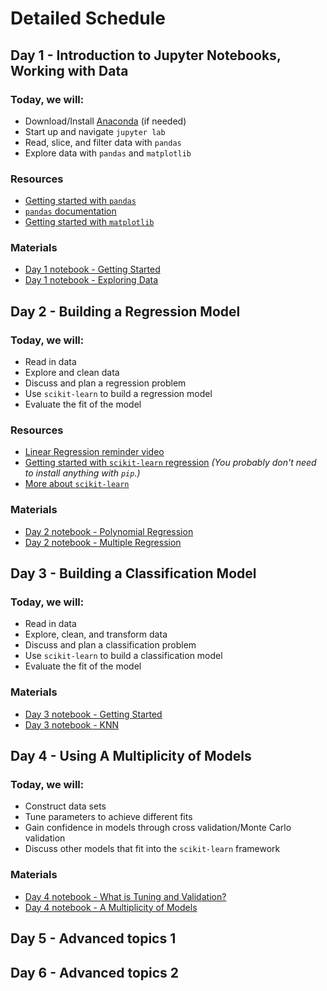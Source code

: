 # Detailed Schedule

## Day 1 - Introduction to Jupyter Notebooks, Working with Data

### Today, we will:

* Download/Install [Anaconda](https://www.anaconda.com/products/individual) (if needed)
* Start up and navigate `jupyter lab`
* Read, slice, and filter data with `pandas`
* Explore data with `pandas` and `matplotlib`

### Resources

* [Getting started with `pandas`](https://pandas.pydata.org/docs/getting_started/intro_tutorials/)
* [`pandas` documentation](https://pandas.pydata.org/docs/user_guide/index.html#user-guide)
* [Getting started with `matplotlib`](https://towardsdatascience.com/matplotlib-tutorial-learn-basics-of-pythons-powerful-plotting-library-b5d1b8f67596)

### Materials

* [Day 1 notebook - Getting Started](./notebooks/day-1/Day-1_Getting-Started-with-Pandas.ipynb)
* [Day 1 notebook - Exploring Data](./notebooks/day-1/Day-1_Exploring-data-with-Pandas.ipynb)

## Day 2 - Building a Regression Model

### Today, we will:

* Read in data
* Explore and clean data
* Discuss and plan a regression problem
* Use `scikit-learn` to build a regression model
* Evaluate the fit of the model

### Resources

* [Linear Regression reminder video](https://www.youtube.com/watch?v=nk2CQITm_eo)
* [Getting started with `scikit-learn` regression](https://www.educative.io/blog/scikit-learn-tutorial-linear-regression) _(You probably don't need to install anything with `pip`.)_
* [More about `scikit-learn`](https://scikit-learn.org/stable/getting_started.html)

### Materials

* [Day 2 notebook - Polynomial Regression](./notebooks/day-2/Day-2_Polynomial_Regression.ipynb)
* [Day 2 notebook - Multiple Regression](./notebooks/day-2/Day-2_Multiple_Regression.ipynb)

## Day 3 - Building a Classification Model

### Today, we will:

* Read in data
* Explore, clean, and transform data
* Discuss and plan a classification problem
* Use `scikit-learn` to build a classification model
* Evaluate the fit of the model

### Materials

* [Day 3 notebook - Getting Started](./notebooks/day-3/day-3_Getting_Started_with_Classification_Models.ipynb)
* [Day 3 notebook - KNN](./notebooks/day-3/day-3_KNN_classification.ipynb)

## Day 4 - Using A Multiplicity of Models

### Today, we will:

* Construct data sets
* Tune parameters to achieve different fits
* Gain confidence in models through cross validation/Monte Carlo validation
* Discuss other models that fit into the `scikit-learn` framework

### Materials

* [Day 4 notebook - What is Tuning and Validation?](./notebooks/day-4/Day_4-What_is_Tuning_and_Validation.ipynb)
* [Day 4 notebook - A Multiplicity of Models](./notebooks/day-4/Day_4-Multiplicity_of_Models.ipynb)

## Day 5 - Advanced topics 1

## Day 6 - Advanced topics 2
